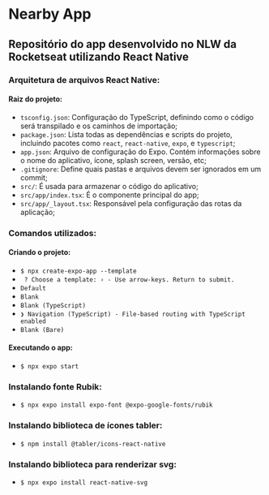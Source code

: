 # Nearby App

## Repositório do app desenvolvido no NLW da Rocketseat utilizando React Native

### Arquitetura de arquivos React Native:

#### Raiz do projeto:

- `tsconfig.json`: Configuração do TypeScript, definindo como o código será transpilado e os caminhos de importação;
- `package.json`: Lista todas as dependências e scripts do projeto, incluindo pacotes como `react`, `react-native`, `expo`, e `typescript`;
- `app.json`: Arquivo de configuração do Expo. Contém informações sobre o nome do aplicativo, ícone, splash screen, versão, etc;
- `.gitignore`: Define quais pastas e arquivos devem ser ignorados em um commit;
- `src/`: É usada para armazenar o código do aplicativo;
- `src/app/index.tsx`: É o componente principal do app;
- `src/app/_layout.tsx`: Responsável pela configuração das rotas da aplicação;

### Comandos utilizados:

#### Criando o projeto:

- `$ npx create-expo-app --template`
- ` ? Choose a template: › - Use arrow-keys. Return to submit.`
- `Default`
- `Blank`
- `Blank (TypeScript)`
- `❯ Navigation (TypeScript) - File-based routing with TypeScript enabled`
- `Blank (Bare)`

#### Executando o app:

- `$ npx expo start`

### Instalando fonte Rubik:

- `$ npx expo install expo-font @expo-google-fonts/rubik`

### Instalando biblioteca de ícones tabler:

- `$ npm install @tabler/icons-react-native`

### Instalando biblioteca para renderizar svg:

- `$ npx expo install react-native-svg`
